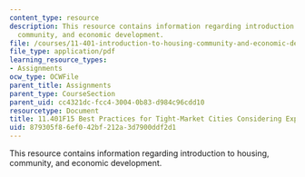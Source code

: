 ```yaml
---
content_type: resource
description: This resource contains information regarding introduction to housing,
  community, and economic development.
file: /courses/11-401-introduction-to-housing-community-and-economic-development-fall-2015/879305f86ef042bf212a3d7900ddf2d1_MIT11_401F15_BestPractices.pdf
file_type: application/pdf
learning_resource_types:
- Assignments
ocw_type: OCWFile
parent_title: Assignments
parent_type: CourseSection
parent_uid: cc4321dc-fcc4-3004-0b83-d984c96cdd10
resourcetype: Document
title: 11.401F15 Best Practices for Tight-Market Cities Considering Expressway Removal
uid: 879305f8-6ef0-42bf-212a-3d7900ddf2d1
---
```

This resource contains information regarding introduction to housing, community, and economic development.

